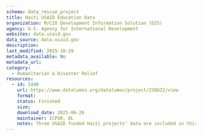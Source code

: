 ```yaml
---
schema: data_rescue_project 
title: Haiti USAID Education Data
organization: M/CIO Development Information Solution (DIS)
agency: U.S. Agency for International Development
websites: data.usaid.gov
data_source: data.usaid.gov
description: 
last_modified: 2025-10-29
metadata_available: No
metadata_url: 
category:
  - Humanitarian & Disaster Relief 
resources:
  - id: 1440
    url: https://www.datalumos.org/datalumos/project/238622/view
    format: 
    status: Finished
    size: 
    download_date: 2025-06-26
    maintainer: ICPSR, DL
    notes: Three USAID funded Haiti projects’ data are included in this folder covering the period from 2012 to 2020. The projects are 1) ToTAL (Tout Timoun Ap Li / All Children Reading), 2) Let’s Learn to Read and Write (Ann ALE), and 3) Read Haiti. Across the projects, the folder contains the following files and numbers of each codebooks (10), consent (4), data files (14), instruments (3), reports (10).
---
```

